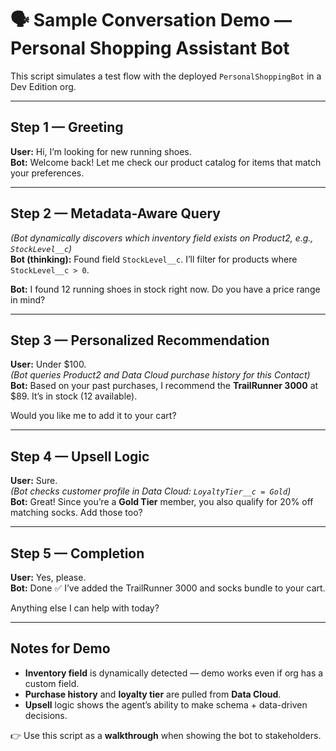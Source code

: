 # 🗣️ Sample Conversation Demo — Personal Shopping Assistant Bot

This script simulates a test flow with the deployed `PersonalShoppingBot` in a Dev Edition org.

---

## Step 1 — Greeting
**User:** Hi, I’m looking for new running shoes.  
**Bot:** Welcome back! Let me check our product catalog for items that match your preferences.

---

## Step 2 — Metadata-Aware Query
*(Bot dynamically discovers which inventory field exists on Product2, e.g., `StockLevel__c`)*  
**Bot (thinking):** Found field `StockLevel__c`. I’ll filter for products where `StockLevel__c > 0`.

**Bot:** I found 12 running shoes in stock right now. Do you have a price range in mind?

---

## Step 3 — Personalized Recommendation
**User:** Under $100.  
*(Bot queries Product2 and Data Cloud purchase history for this Contact)*  
**Bot:** Based on your past purchases, I recommend the **TrailRunner 3000** at $89. It’s in stock (12 available).  

Would you like me to add it to your cart?

---

## Step 4 — Upsell Logic
**User:** Sure.  
*(Bot checks customer profile in Data Cloud: `LoyaltyTier__c = Gold`)*  
**Bot:** Great! Since you’re a **Gold Tier** member, you also qualify for 20% off matching socks. Add those too?

---

## Step 5 — Completion
**User:** Yes, please.  
**Bot:** Done ✅ I’ve added the TrailRunner 3000 and socks bundle to your cart.  

Anything else I can help with today?

---

## Notes for Demo
- **Inventory field** is dynamically detected — demo works even if org has a custom field.  
- **Purchase history** and **loyalty tier** are pulled from **Data Cloud**.  
- **Upsell** logic shows the agent’s ability to make schema + data-driven decisions.  

👉 Use this script as a **walkthrough** when showing the bot to stakeholders.
